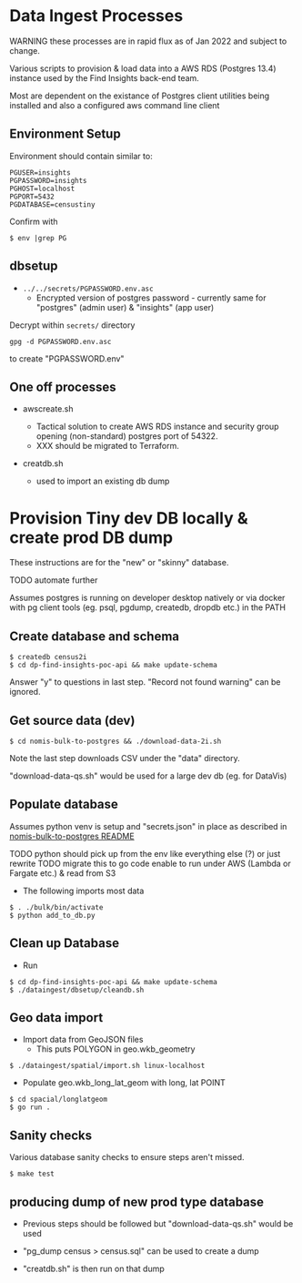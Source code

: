 # Data Ingest Processes

WARNING these processes are in rapid flux as of Jan 2022 and subject to change.

Various scripts to provision & load data into a AWS RDS (Postgres 13.4)
instance used by the Find Insights back-end team.

Most are dependent on the existance of Postgres client utilities being
installed and also a configured aws command line client


## Environment Setup

Environment should contain similar to:

```
PGUSER=insights
PGPASSWORD=insights
PGHOST=localhost
PGPORT=5432
PGDATABASE=censustiny
```

Confirm with 

```
$ env |grep PG
```

## dbsetup

* `../../secrets/PGPASSWORD.env.asc`
  * Encrypted version of postgres password - currently same for "postgres" (admin
user) & "insights" (app user)

Decrypt within `secrets/` directory
```
gpg -d PGPASSWORD.env.asc
```

to create "PGPASSWORD.env"

## One off processes
* awscreate.sh
  * Tactical solution to create AWS RDS instance and security group opening (non-standard) postgres port of 54322.
  * XXX should be migrated to Terraform.

* creatdb.sh
  * used to import an existing db dump 

# Provision Tiny dev DB locally & create prod DB dump

These instructions are for the "new" or "skinny" database.

TODO automate further

Assumes postgres is running on developer desktop natively or via docker with pg
client tools (eg. psql, pgdump, createdb, dropdb etc.) in the PATH


## Create database and schema

```
$ createdb census2i
$ cd dp-find-insights-poc-api && make update-schema
```

Answer "y" to questions in last step. "Record not found warning" can be
ignored.

## Get source data (dev)

```
$ cd nomis-bulk-to-postgres && ./download-data-2i.sh
```

Note the last step downloads CSV under the "data" directory. 

"download-data-qs.sh" would be used for a large dev db (eg. for DataVis)

## Populate database

Assumes python venv is setup and "secrets.json" in place as described in [nomis-bulk-to-postgres README](https://github.com/ONSdigital/nomis-bulk-to-postgres/blob/main/README.md)

TODO python should pick up from the env like everything else (?) or just rewrite
TODO migrate this to go code enable to run under AWS (Lambda or Fargate etc.) &
read from S3

* The following imports most data

```
$ . ./bulk/bin/activate
$ python add_to_db.py
```

## Clean up Database

*  Run 
```
$ cd dp-find-insights-poc-api && make update-schema
$ ./dataingest/dbsetup/cleandb.sh
 ```

## Geo data import

* Import data from GeoJSON files
  * This puts POLYGON in geo.wkb_geometry

```
$ ./dataingest/spatial/import.sh linux-localhost
```
* Populate geo.wkb_long_lat_geom with long, lat POINT

```
$ cd spacial/longlatgeom
$ go run .
```

## Sanity checks

Various database sanity checks to ensure steps aren't missed.

```
$ make test
```

## producing dump of new prod type database

* Previous steps should be followed but "download-data-qs.sh" would be used

* "pg_dump census > census.sql" can be used to create a dump

* "creatdb.sh" is then run on that dump
